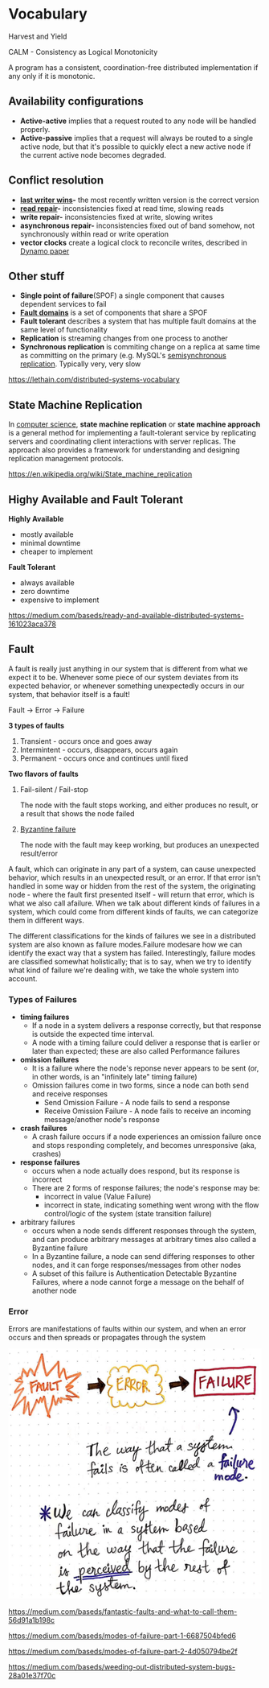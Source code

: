 # Vocabulary

Harvest and Yield

CALM - Consistency as Logical Monotonicity

A program has a consistent, coordination-free distributed implementation if any only if it is monotonic.

## Availability configurations

- **Active-active** implies that a request routed to any node will be handled properly.
- **Active-passive** implies that a request will always be routed to a single active node, but that it's possible to quickly elect a new active node if the current active node becomes degraded.

## Conflict resolution

- **[last writer wins](https://dl.acm.org/citation.cfm?doid=1435417.1435432)-** the most recently written version is the correct version
- **[read repair](https://en.wikipedia.org/wiki/Eventual_consistency)-** inconsistencies fixed at read time, slowing reads
- **write repair-** inconsistencies fixed at write, slowing writes
- **asynchronous repair-** inconsistencies fixed out of band somehow, not synchronously within read or write operation
- **vector clocks** create a logical clock to reconcile writes, described in [Dynamo paper](https://www.allthingsdistributed.com/files/amazon-dynamo-sosp2007.pdf)

## Other stuff

- **Single point of failure**(SPOF) a single component that causes dependent services to fail
- [**Fault domains**](https://lethain.com/fault-domains/) is a set of components that share a SPOF
- **Fault tolerant** describes a system that has multiple fault domains at the same level of functionality
- **Replication** is streaming changes from one process to another
- **Synchronous replication** is commiting change on a replica at same time as committing on the primary (e.g. MySQL's [semisynchronous replication](https://dev.mysql.com/doc/refman/5.5/en/replication-semisync.html). Typically very, very slow

https://lethain.com/distributed-systems-vocabulary

## State Machine Replication

In [computer science](https://en.wikipedia.org/wiki/Computer_science), **state machine replication** or **state machine approach** is a general method for implementing a fault-tolerant service by replicating servers and coordinating client interactions with server replicas. The approach also provides a framework for understanding and designing replication management protocols.

https://en.wikipedia.org/wiki/State_machine_replication

## Highy Available and Fault Tolerant

**Highly Available**

- mostly available
- minimal downtime
- cheaper to implement

**Fault Tolerant**

- always available
- zero downtime
- expensive to implement

https://medium.com/baseds/ready-and-available-distributed-systems-161023aca378

## Fault

A fault is really just anything in our system that is different from what we expect it to be. Whenever some piece of our system deviates from its expected behavior, or whenever something unexpectedly occurs in our system, that behavior itself is a fault!

Fault -> Error -> Failure

**3 types of faults**

1. Transient - occurs once and goes away
2. Intermintent - occurs, disappears, occurs again
3. Permanent - occurs once and continues until fixed

**Two flavors of faults**

1. Fail-silent / Fail-stop

    The node with the fault stops working, and either produces no result, or a result that shows the node failed

2. [Byzantine failure](computer-science/distributed-system/byzantine-generals-problem.md)

    The node with the fault may keep working, but produces an unexpected result/error

A fault, which can originate in any part of a system, can cause unexpected behavior, which results in an unexpected result, or an error. If that error isn't handled in some way or hidden from the rest of the system, the originating node - where the fault first presented itself - will return that error, which is what we also call afailure. When we talk about different kinds of failures in a system, which could come from different kinds of faults, we can categorize them in different ways.

The different classifications for the kinds of failures we see in a distributed system are also known as failure modes.Failure modesare how we can identify the exact way that a system has failed. Interestingly, failure modes are classified somewhat holistically; that is to say, when we try to identify what kind of failure we're dealing with, we take the whole system into account.

### Types of Failures

- **timing failures**
    - If a node in a system delivers a response correctly, but that response is outside the expected time interval.
    - A node with a timing failure could deliver a response that is earlier or later than expected; these are also called Performance failures
- **omission failures**
    - It is a failure where the node's reponse never appears to be sent (or, in other words, is an "infinitely late" timing failure)
    - Omission failures come in two forms, since a node can both send and receive responses
        - Send Omission Failure - A node fails to send a response
        - Receive Omission Failure - A node fails to receive an incoming message/another node's response
- **crash failures**
    - A crash failure occurs if a node experiences an omission failure once and stops responding completely, and becomes unresponsive (aka, crashes)
- **response failures**
    - occurs when a node actually does respond, but its response is incorrect
    - There are 2 forms of response failures; the node's response may be:
        - incorrect in value (Value Failure)
        - incorrect in state, indicating something went wrong with the flow control/logic of the system (state transition failure)
- arbitrary failures
    - occurs when a node sends different responses through the system, and can produce arbitrary messages at arbitrary times also called a Byzantine failure
    - In a Byzantine failure, a node can send differing responses to other nodes, and it can forge responses/messages from other nodes
    - A subset of this failure is Authentication Detectable Byzantine Failures, where a node cannot forge a message on the behalf of another node

### Error

Errors are manifestations of faults within our system, and when an error occurs and then spreads or propagates through the system

![image](../../media/Vocabulary-image4.jpg)

https://medium.com/baseds/fantastic-faults-and-what-to-call-them-56d91a1b198c

https://medium.com/baseds/modes-of-failure-part-1-6687504bfed6

https://medium.com/baseds/modes-of-failure-part-2-4d050794be2f

https://medium.com/baseds/weeding-out-distributed-system-bugs-28a01e37f70c
